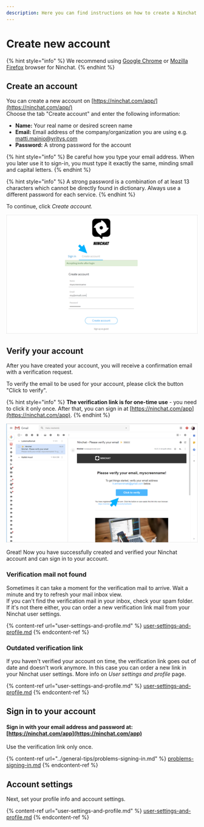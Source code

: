 ```yaml
---
description: Here you can find instructions on how to create a Ninchat account.
---
```


# Create new account

{% hint style="info" %}
We recommend using [Google Chrome](https://www.google.com/chrome/) or [Mozilla Firefox](https://www.mozilla.org/en-US/firefox/new/) browser for Ninchat.
{% endhint %}

## **Create an account**

You can create a new account on [https://ninchat.com/app/](https://ninchat.com/app/) \
Choose the tab "Create account" and enter the following information:

* **Name:** Your real name or desired screen name
* **Email:** Email address of the company/organization you are using e.g. matti.mainio@yritys.com
* **Password:** A strong password for the account

{% hint style="info" %}
Be careful how you type your email address. When you later use it to sign-in, you must type it exactly the same, minding small and capital letters.
{% endhint %}

{% hint style="info" %}
A strong password is a combination of at least 13 characters which cannot be directly found in dictionary. Always use a different password for each service.
{% endhint %}

To continue, click _Create account._

![](<../.gitbook/assets/Invite accept signup (2).png>)

### &#x20;<a href="#verifying-account" id="verifying-account"></a>

## Verify your account

After you have created your account, you will receive a confirmation email with a verification request.

To verify the email to be used for your account, please click the button "Click to verify".

{% hint style="info" %}
**The verification link is for one-time use** - you need to click it only once. After that, you can sign in at [https://ninchat.com/app](https://ninchat.com/app).
{% endhint %}

![](../.gitbook/assets/verify.png)

Great! Now you have successfully created and verified your Ninchat account and can sign in to your account.

### Verification mail not found <a href="#verification-mail-not-found" id="verification-mail-not-found"></a>

Sometimes it can take a moment for the verification mail to arrive. Wait a minute and try to refresh your mail inbox view.\
If you can't find the verification mail in your inbox, check your spam folder. If it's not there either, you can order a new verification link mail from your Ninchat user settings.

{% content-ref url="user-settings-and-profile.md" %}
[user-settings-and-profile.md](user-settings-and-profile.md)
{% endcontent-ref %}

### Outdated verification link

If you haven't verified your account on time, the verification link goes out of date and doesn't work anymore. In this case you can order a new link in your Ninchat user settings. More info on _User settings and profile_ page.&#x20;

{% content-ref url="user-settings-and-profile.md" %}
[user-settings-and-profile.md](user-settings-and-profile.md)
{% endcontent-ref %}

## Sign in to your account

#### Sign in with your email address and password at: [https://ninchat.com/app](https://ninchat.com/app)​

Use the verification link only once.

{% content-ref url="../general-tips/problems-signing-in.md" %}
[problems-signing-in.md](../general-tips/problems-signing-in.md)
{% endcontent-ref %}

## Account settings

Next, set your profile info and account settings.

{% content-ref url="user-settings-and-profile.md" %}
[user-settings-and-profile.md](user-settings-and-profile.md)
{% endcontent-ref %}

